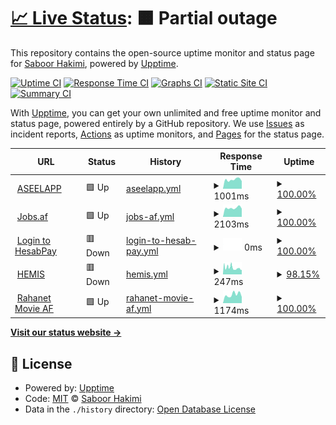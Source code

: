 # [📈 Live Status](https://upptime.saboor.rocks): <!--live status--> **🟧 Partial outage**

This repository contains the open-source uptime monitor and status page for [Saboor Hakimi](https://aseelapp.com), powered by [Upptime](https://github.com/upptime/upptime).

[![Uptime CI](https://github.com/Saboor-Hakimi/upptime/workflows/Uptime%20CI/badge.svg)](https://github.com/Saboor-Hakimi/upptime/actions?query=workflow%3A%22Uptime+CI%22)
[![Response Time CI](https://github.com/Saboor-Hakimi/upptime/workflows/Response%20Time%20CI/badge.svg)](https://github.com/Saboor-Hakimi/upptime/actions?query=workflow%3A%22Response+Time+CI%22)
[![Graphs CI](https://github.com/Saboor-Hakimi/upptime/workflows/Graphs%20CI/badge.svg)](https://github.com/Saboor-Hakimi/upptime/actions?query=workflow%3A%22Graphs+CI%22)
[![Static Site CI](https://github.com/Saboor-Hakimi/upptime/workflows/Static%20Site%20CI/badge.svg)](https://github.com/Saboor-Hakimi/upptime/actions?query=workflow%3A%22Static+Site+CI%22)
[![Summary CI](https://github.com/Saboor-Hakimi/upptime/workflows/Summary%20CI/badge.svg)](https://github.com/Saboor-Hakimi/upptime/actions?query=workflow%3A%22Summary+CI%22)

With [Upptime](https://upptime.js.org), you can get your own unlimited and free uptime monitor and status page, powered entirely by a GitHub repository. We use [Issues](https://github.com/Saboor-Hakimi/upptime/issues) as incident reports, [Actions](https://github.com/Saboor-Hakimi/upptime/actions) as uptime monitors, and [Pages](https://upptime.saboor.rocks) for the status page.

<!--start: status pages-->
<!-- This summary is generated by Upptime (https://github.com/upptime/upptime) -->
<!-- Do not edit this manually, your changes will be overwritten -->
<!-- prettier-ignore -->
| URL | Status | History | Response Time | Uptime |
| --- | ------ | ------- | ------------- | ------ |
| <img alt="" src="https://icons.duckduckgo.com/ip3/aseelapp.com.ico" height="13"> [ASEELAPP](https://aseelapp.com) | 🟩 Up | [aseelapp.yml](https://github.com/Saboor-Hakimi/upptime/commits/HEAD/history/aseelapp.yml) | <details><summary><img alt="Response time graph" src="./graphs/aseelapp/response-time-week.png" height="20"> 1001ms</summary><br><a href="https://upptime.sab00r.com/history/aseelapp"><img alt="Response time 1301" src="https://img.shields.io/endpoint?url=https%3A%2F%2Fraw.githubusercontent.com%2FSaboor-Hakimi%2Fupptime%2FHEAD%2Fapi%2Faseelapp%2Fresponse-time.json"></a><br><a href="https://upptime.sab00r.com/history/aseelapp"><img alt="24-hour response time 834" src="https://img.shields.io/endpoint?url=https%3A%2F%2Fraw.githubusercontent.com%2FSaboor-Hakimi%2Fupptime%2FHEAD%2Fapi%2Faseelapp%2Fresponse-time-day.json"></a><br><a href="https://upptime.sab00r.com/history/aseelapp"><img alt="7-day response time 1001" src="https://img.shields.io/endpoint?url=https%3A%2F%2Fraw.githubusercontent.com%2FSaboor-Hakimi%2Fupptime%2FHEAD%2Fapi%2Faseelapp%2Fresponse-time-week.json"></a><br><a href="https://upptime.sab00r.com/history/aseelapp"><img alt="30-day response time 1042" src="https://img.shields.io/endpoint?url=https%3A%2F%2Fraw.githubusercontent.com%2FSaboor-Hakimi%2Fupptime%2FHEAD%2Fapi%2Faseelapp%2Fresponse-time-month.json"></a><br><a href="https://upptime.sab00r.com/history/aseelapp"><img alt="1-year response time 1402" src="https://img.shields.io/endpoint?url=https%3A%2F%2Fraw.githubusercontent.com%2FSaboor-Hakimi%2Fupptime%2FHEAD%2Fapi%2Faseelapp%2Fresponse-time-year.json"></a></details> | <details><summary><a href="https://upptime.sab00r.com/history/aseelapp">100.00%</a></summary><a href="https://upptime.sab00r.com/history/aseelapp"><img alt="All-time uptime 99.63%" src="https://img.shields.io/endpoint?url=https%3A%2F%2Fraw.githubusercontent.com%2FSaboor-Hakimi%2Fupptime%2FHEAD%2Fapi%2Faseelapp%2Fuptime.json"></a><br><a href="https://upptime.sab00r.com/history/aseelapp"><img alt="24-hour uptime 100.00%" src="https://img.shields.io/endpoint?url=https%3A%2F%2Fraw.githubusercontent.com%2FSaboor-Hakimi%2Fupptime%2FHEAD%2Fapi%2Faseelapp%2Fuptime-day.json"></a><br><a href="https://upptime.sab00r.com/history/aseelapp"><img alt="7-day uptime 100.00%" src="https://img.shields.io/endpoint?url=https%3A%2F%2Fraw.githubusercontent.com%2FSaboor-Hakimi%2Fupptime%2FHEAD%2Fapi%2Faseelapp%2Fuptime-week.json"></a><br><a href="https://upptime.sab00r.com/history/aseelapp"><img alt="30-day uptime 99.78%" src="https://img.shields.io/endpoint?url=https%3A%2F%2Fraw.githubusercontent.com%2FSaboor-Hakimi%2Fupptime%2FHEAD%2Fapi%2Faseelapp%2Fuptime-month.json"></a><br><a href="https://upptime.sab00r.com/history/aseelapp"><img alt="1-year uptime 99.62%" src="https://img.shields.io/endpoint?url=https%3A%2F%2Fraw.githubusercontent.com%2FSaboor-Hakimi%2Fupptime%2FHEAD%2Fapi%2Faseelapp%2Fuptime-year.json"></a></details>
| <img alt="" src="https://icons.duckduckgo.com/ip3/jobs.af.ico" height="13"> [Jobs.af](https://jobs.af) | 🟩 Up | [jobs-af.yml](https://github.com/Saboor-Hakimi/upptime/commits/HEAD/history/jobs-af.yml) | <details><summary><img alt="Response time graph" src="./graphs/jobs-af/response-time-week.png" height="20"> 2103ms</summary><br><a href="https://upptime.sab00r.com/history/jobs-af"><img alt="Response time 1982" src="https://img.shields.io/endpoint?url=https%3A%2F%2Fraw.githubusercontent.com%2FSaboor-Hakimi%2Fupptime%2FHEAD%2Fapi%2Fjobs-af%2Fresponse-time.json"></a><br><a href="https://upptime.sab00r.com/history/jobs-af"><img alt="24-hour response time 1927" src="https://img.shields.io/endpoint?url=https%3A%2F%2Fraw.githubusercontent.com%2FSaboor-Hakimi%2Fupptime%2FHEAD%2Fapi%2Fjobs-af%2Fresponse-time-day.json"></a><br><a href="https://upptime.sab00r.com/history/jobs-af"><img alt="7-day response time 2103" src="https://img.shields.io/endpoint?url=https%3A%2F%2Fraw.githubusercontent.com%2FSaboor-Hakimi%2Fupptime%2FHEAD%2Fapi%2Fjobs-af%2Fresponse-time-week.json"></a><br><a href="https://upptime.sab00r.com/history/jobs-af"><img alt="30-day response time 1955" src="https://img.shields.io/endpoint?url=https%3A%2F%2Fraw.githubusercontent.com%2FSaboor-Hakimi%2Fupptime%2FHEAD%2Fapi%2Fjobs-af%2Fresponse-time-month.json"></a><br><a href="https://upptime.sab00r.com/history/jobs-af"><img alt="1-year response time 1989" src="https://img.shields.io/endpoint?url=https%3A%2F%2Fraw.githubusercontent.com%2FSaboor-Hakimi%2Fupptime%2FHEAD%2Fapi%2Fjobs-af%2Fresponse-time-year.json"></a></details> | <details><summary><a href="https://upptime.sab00r.com/history/jobs-af">100.00%</a></summary><a href="https://upptime.sab00r.com/history/jobs-af"><img alt="All-time uptime 99.98%" src="https://img.shields.io/endpoint?url=https%3A%2F%2Fraw.githubusercontent.com%2FSaboor-Hakimi%2Fupptime%2FHEAD%2Fapi%2Fjobs-af%2Fuptime.json"></a><br><a href="https://upptime.sab00r.com/history/jobs-af"><img alt="24-hour uptime 100.00%" src="https://img.shields.io/endpoint?url=https%3A%2F%2Fraw.githubusercontent.com%2FSaboor-Hakimi%2Fupptime%2FHEAD%2Fapi%2Fjobs-af%2Fuptime-day.json"></a><br><a href="https://upptime.sab00r.com/history/jobs-af"><img alt="7-day uptime 100.00%" src="https://img.shields.io/endpoint?url=https%3A%2F%2Fraw.githubusercontent.com%2FSaboor-Hakimi%2Fupptime%2FHEAD%2Fapi%2Fjobs-af%2Fuptime-week.json"></a><br><a href="https://upptime.sab00r.com/history/jobs-af"><img alt="30-day uptime 100.00%" src="https://img.shields.io/endpoint?url=https%3A%2F%2Fraw.githubusercontent.com%2FSaboor-Hakimi%2Fupptime%2FHEAD%2Fapi%2Fjobs-af%2Fuptime-month.json"></a><br><a href="https://upptime.sab00r.com/history/jobs-af"><img alt="1-year uptime 99.98%" src="https://img.shields.io/endpoint?url=https%3A%2F%2Fraw.githubusercontent.com%2FSaboor-Hakimi%2Fupptime%2FHEAD%2Fapi%2Fjobs-af%2Fuptime-year.json"></a></details>
| <img alt="" src="https://icons.duckduckgo.com/ip3/api.hesab.af.ico" height="13"> [Login to HesabPay](https://api.hesab.af/) | 🟥 Down | [login-to-hesab-pay.yml](https://github.com/Saboor-Hakimi/upptime/commits/HEAD/history/login-to-hesab-pay.yml) | <details><summary><img alt="Response time graph" src="./graphs/login-to-hesab-pay/response-time-week.png" height="20"> 0ms</summary><br><a href="https://upptime.sab00r.com/history/login-to-hesab-pay"><img alt="Response time 1460" src="https://img.shields.io/endpoint?url=https%3A%2F%2Fraw.githubusercontent.com%2FSaboor-Hakimi%2Fupptime%2FHEAD%2Fapi%2Flogin-to-hesab-pay%2Fresponse-time.json"></a><br><a href="https://upptime.sab00r.com/history/login-to-hesab-pay"><img alt="24-hour response time 0" src="https://img.shields.io/endpoint?url=https%3A%2F%2Fraw.githubusercontent.com%2FSaboor-Hakimi%2Fupptime%2FHEAD%2Fapi%2Flogin-to-hesab-pay%2Fresponse-time-day.json"></a><br><a href="https://upptime.sab00r.com/history/login-to-hesab-pay"><img alt="7-day response time 0" src="https://img.shields.io/endpoint?url=https%3A%2F%2Fraw.githubusercontent.com%2FSaboor-Hakimi%2Fupptime%2FHEAD%2Fapi%2Flogin-to-hesab-pay%2Fresponse-time-week.json"></a><br><a href="https://upptime.sab00r.com/history/login-to-hesab-pay"><img alt="30-day response time 0" src="https://img.shields.io/endpoint?url=https%3A%2F%2Fraw.githubusercontent.com%2FSaboor-Hakimi%2Fupptime%2FHEAD%2Fapi%2Flogin-to-hesab-pay%2Fresponse-time-month.json"></a><br><a href="https://upptime.sab00r.com/history/login-to-hesab-pay"><img alt="1-year response time 1410" src="https://img.shields.io/endpoint?url=https%3A%2F%2Fraw.githubusercontent.com%2FSaboor-Hakimi%2Fupptime%2FHEAD%2Fapi%2Flogin-to-hesab-pay%2Fresponse-time-year.json"></a></details> | <details><summary><a href="https://upptime.sab00r.com/history/login-to-hesab-pay">100.00%</a></summary><a href="https://upptime.sab00r.com/history/login-to-hesab-pay"><img alt="All-time uptime 100.00%" src="https://img.shields.io/endpoint?url=https%3A%2F%2Fraw.githubusercontent.com%2FSaboor-Hakimi%2Fupptime%2FHEAD%2Fapi%2Flogin-to-hesab-pay%2Fuptime.json"></a><br><a href="https://upptime.sab00r.com/history/login-to-hesab-pay"><img alt="24-hour uptime 100.00%" src="https://img.shields.io/endpoint?url=https%3A%2F%2Fraw.githubusercontent.com%2FSaboor-Hakimi%2Fupptime%2FHEAD%2Fapi%2Flogin-to-hesab-pay%2Fuptime-day.json"></a><br><a href="https://upptime.sab00r.com/history/login-to-hesab-pay"><img alt="7-day uptime 100.00%" src="https://img.shields.io/endpoint?url=https%3A%2F%2Fraw.githubusercontent.com%2FSaboor-Hakimi%2Fupptime%2FHEAD%2Fapi%2Flogin-to-hesab-pay%2Fuptime-week.json"></a><br><a href="https://upptime.sab00r.com/history/login-to-hesab-pay"><img alt="30-day uptime 100.00%" src="https://img.shields.io/endpoint?url=https%3A%2F%2Fraw.githubusercontent.com%2FSaboor-Hakimi%2Fupptime%2FHEAD%2Fapi%2Flogin-to-hesab-pay%2Fuptime-month.json"></a><br><a href="https://upptime.sab00r.com/history/login-to-hesab-pay"><img alt="1-year uptime 100.00%" src="https://img.shields.io/endpoint?url=https%3A%2F%2Fraw.githubusercontent.com%2FSaboor-Hakimi%2Fupptime%2FHEAD%2Fapi%2Flogin-to-hesab-pay%2Fuptime-year.json"></a></details>
| <img alt="" src="https://icons.duckduckgo.com/ip3/null.ico" height="13"> [HEMIS](149.54.12.140) | 🟥 Down | [hemis.yml](https://github.com/Saboor-Hakimi/upptime/commits/HEAD/history/hemis.yml) | <details><summary><img alt="Response time graph" src="./graphs/hemis/response-time-week.png" height="20"> 247ms</summary><br><a href="https://upptime.sab00r.com/history/hemis"><img alt="Response time 227" src="https://img.shields.io/endpoint?url=https%3A%2F%2Fraw.githubusercontent.com%2FSaboor-Hakimi%2Fupptime%2FHEAD%2Fapi%2Fhemis%2Fresponse-time.json"></a><br><a href="https://upptime.sab00r.com/history/hemis"><img alt="24-hour response time 196" src="https://img.shields.io/endpoint?url=https%3A%2F%2Fraw.githubusercontent.com%2FSaboor-Hakimi%2Fupptime%2FHEAD%2Fapi%2Fhemis%2Fresponse-time-day.json"></a><br><a href="https://upptime.sab00r.com/history/hemis"><img alt="7-day response time 247" src="https://img.shields.io/endpoint?url=https%3A%2F%2Fraw.githubusercontent.com%2FSaboor-Hakimi%2Fupptime%2FHEAD%2Fapi%2Fhemis%2Fresponse-time-week.json"></a><br><a href="https://upptime.sab00r.com/history/hemis"><img alt="30-day response time 219" src="https://img.shields.io/endpoint?url=https%3A%2F%2Fraw.githubusercontent.com%2FSaboor-Hakimi%2Fupptime%2FHEAD%2Fapi%2Fhemis%2Fresponse-time-month.json"></a><br><a href="https://upptime.sab00r.com/history/hemis"><img alt="1-year response time 220" src="https://img.shields.io/endpoint?url=https%3A%2F%2Fraw.githubusercontent.com%2FSaboor-Hakimi%2Fupptime%2FHEAD%2Fapi%2Fhemis%2Fresponse-time-year.json"></a></details> | <details><summary><a href="https://upptime.sab00r.com/history/hemis">98.15%</a></summary><a href="https://upptime.sab00r.com/history/hemis"><img alt="All-time uptime 97.07%" src="https://img.shields.io/endpoint?url=https%3A%2F%2Fraw.githubusercontent.com%2FSaboor-Hakimi%2Fupptime%2FHEAD%2Fapi%2Fhemis%2Fuptime.json"></a><br><a href="https://upptime.sab00r.com/history/hemis"><img alt="24-hour uptime 97.45%" src="https://img.shields.io/endpoint?url=https%3A%2F%2Fraw.githubusercontent.com%2FSaboor-Hakimi%2Fupptime%2FHEAD%2Fapi%2Fhemis%2Fuptime-day.json"></a><br><a href="https://upptime.sab00r.com/history/hemis"><img alt="7-day uptime 98.15%" src="https://img.shields.io/endpoint?url=https%3A%2F%2Fraw.githubusercontent.com%2FSaboor-Hakimi%2Fupptime%2FHEAD%2Fapi%2Fhemis%2Fuptime-week.json"></a><br><a href="https://upptime.sab00r.com/history/hemis"><img alt="30-day uptime 80.54%" src="https://img.shields.io/endpoint?url=https%3A%2F%2Fraw.githubusercontent.com%2FSaboor-Hakimi%2Fupptime%2FHEAD%2Fapi%2Fhemis%2Fuptime-month.json"></a><br><a href="https://upptime.sab00r.com/history/hemis"><img alt="1-year uptime 92.75%" src="https://img.shields.io/endpoint?url=https%3A%2F%2Fraw.githubusercontent.com%2FSaboor-Hakimi%2Fupptime%2FHEAD%2Fapi%2Fhemis%2Fuptime-year.json"></a></details>
| <img alt="" src="https://icons.duckduckgo.com/ip3/movie.af.ico" height="13"> [Rahanet Movie AF](http://movie.af/) | 🟩 Up | [rahanet-movie-af.yml](https://github.com/Saboor-Hakimi/upptime/commits/HEAD/history/rahanet-movie-af.yml) | <details><summary><img alt="Response time graph" src="./graphs/rahanet-movie-af/response-time-week.png" height="20"> 1174ms</summary><br><a href="https://upptime.sab00r.com/history/rahanet-movie-af"><img alt="Response time 1230" src="https://img.shields.io/endpoint?url=https%3A%2F%2Fraw.githubusercontent.com%2FSaboor-Hakimi%2Fupptime%2FHEAD%2Fapi%2Frahanet-movie-af%2Fresponse-time.json"></a><br><a href="https://upptime.sab00r.com/history/rahanet-movie-af"><img alt="24-hour response time 870" src="https://img.shields.io/endpoint?url=https%3A%2F%2Fraw.githubusercontent.com%2FSaboor-Hakimi%2Fupptime%2FHEAD%2Fapi%2Frahanet-movie-af%2Fresponse-time-day.json"></a><br><a href="https://upptime.sab00r.com/history/rahanet-movie-af"><img alt="7-day response time 1174" src="https://img.shields.io/endpoint?url=https%3A%2F%2Fraw.githubusercontent.com%2FSaboor-Hakimi%2Fupptime%2FHEAD%2Fapi%2Frahanet-movie-af%2Fresponse-time-week.json"></a><br><a href="https://upptime.sab00r.com/history/rahanet-movie-af"><img alt="30-day response time 1570" src="https://img.shields.io/endpoint?url=https%3A%2F%2Fraw.githubusercontent.com%2FSaboor-Hakimi%2Fupptime%2FHEAD%2Fapi%2Frahanet-movie-af%2Fresponse-time-month.json"></a><br><a href="https://upptime.sab00r.com/history/rahanet-movie-af"><img alt="1-year response time 1167" src="https://img.shields.io/endpoint?url=https%3A%2F%2Fraw.githubusercontent.com%2FSaboor-Hakimi%2Fupptime%2FHEAD%2Fapi%2Frahanet-movie-af%2Fresponse-time-year.json"></a></details> | <details><summary><a href="https://upptime.sab00r.com/history/rahanet-movie-af">100.00%</a></summary><a href="https://upptime.sab00r.com/history/rahanet-movie-af"><img alt="All-time uptime 99.65%" src="https://img.shields.io/endpoint?url=https%3A%2F%2Fraw.githubusercontent.com%2FSaboor-Hakimi%2Fupptime%2FHEAD%2Fapi%2Frahanet-movie-af%2Fuptime.json"></a><br><a href="https://upptime.sab00r.com/history/rahanet-movie-af"><img alt="24-hour uptime 100.00%" src="https://img.shields.io/endpoint?url=https%3A%2F%2Fraw.githubusercontent.com%2FSaboor-Hakimi%2Fupptime%2FHEAD%2Fapi%2Frahanet-movie-af%2Fuptime-day.json"></a><br><a href="https://upptime.sab00r.com/history/rahanet-movie-af"><img alt="7-day uptime 100.00%" src="https://img.shields.io/endpoint?url=https%3A%2F%2Fraw.githubusercontent.com%2FSaboor-Hakimi%2Fupptime%2FHEAD%2Fapi%2Frahanet-movie-af%2Fuptime-week.json"></a><br><a href="https://upptime.sab00r.com/history/rahanet-movie-af"><img alt="30-day uptime 99.54%" src="https://img.shields.io/endpoint?url=https%3A%2F%2Fraw.githubusercontent.com%2FSaboor-Hakimi%2Fupptime%2FHEAD%2Fapi%2Frahanet-movie-af%2Fuptime-month.json"></a><br><a href="https://upptime.sab00r.com/history/rahanet-movie-af"><img alt="1-year uptime 99.38%" src="https://img.shields.io/endpoint?url=https%3A%2F%2Fraw.githubusercontent.com%2FSaboor-Hakimi%2Fupptime%2FHEAD%2Fapi%2Frahanet-movie-af%2Fuptime-year.json"></a></details>

<!--end: status pages-->

[**Visit our status website →**](https://upptime.saboor.rocks)

## 📄 License

- Powered by: [Upptime](https://github.com/upptime/upptime)
- Code: [MIT](./LICENSE) © [Saboor Hakimi](https://github.com/Saboor-Hakimi)
- Data in the `./history` directory: [Open Database License](https://opendatacommons.org/licenses/odbl/1-0/)
